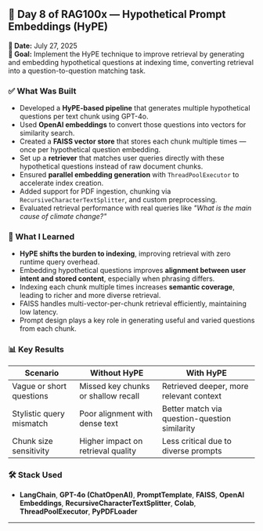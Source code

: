 ## 🚀 Day 8 of RAG100x — Hypothetical Prompt Embeddings (HyPE)

**📅 Date:** July 27, 2025  
**🎯 Goal:** Implement the HyPE technique to improve retrieval by generating and embedding hypothetical questions at indexing time, converting retrieval into a question-to-question matching task.

### ✅ What Was Built

- Developed a **HyPE-based pipeline** that generates multiple hypothetical questions per text chunk using GPT-4o.  
- Used **OpenAI embeddings** to convert those questions into vectors for similarity search.  
- Created a **FAISS vector store** that stores each chunk multiple times — once per hypothetical question embedding.  
- Set up a **retriever** that matches user queries directly with these hypothetical questions instead of raw document chunks.  
- Ensured **parallel embedding generation** with `ThreadPoolExecutor` to accelerate index creation.  
- Added support for PDF ingestion, chunking via `RecursiveCharacterTextSplitter`, and custom preprocessing.  
- Evaluated retrieval performance with real queries like *"What is the main cause of climate change?"*

### 🧠 What I Learned

- **HyPE shifts the burden to indexing**, improving retrieval with zero runtime query overhead.  
- Embedding hypothetical questions improves **alignment between user intent and stored content**, especially when phrasing differs.  
- Indexing each chunk multiple times increases **semantic coverage**, leading to richer and more diverse retrieval.  
- FAISS handles multi-vector-per-chunk retrieval efficiently, maintaining low latency.  
- Prompt design plays a key role in generating useful and varied questions from each chunk.

### 📊 Key Results

| Scenario                          | Without HyPE                       | With HyPE                            |
|-----------------------------------|------------------------------------|--------------------------------------|
| Vague or short questions          | Missed key chunks or shallow recall| Retrieved deeper, more relevant context |
| Stylistic query mismatch          | Poor alignment with dense text     | Better match via question-question similarity |
| Chunk size sensitivity            | Higher impact on retrieval quality | Less critical due to diverse prompts |

### 🛠️ Stack Used

- **LangChain**, **GPT-4o (ChatOpenAI)**, **PromptTemplate**, **FAISS**, **OpenAI Embeddings**, **RecursiveCharacterTextSplitter**, **Colab**, **ThreadPoolExecutor**, **PyPDFLoader**

---
